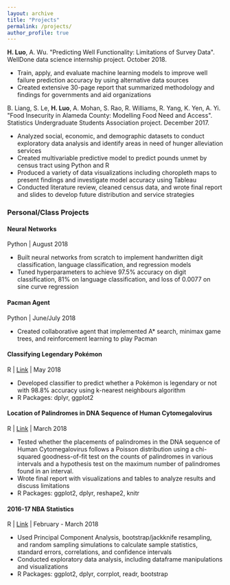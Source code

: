 ```yaml
---
layout: archive
title: "Projects"
permalink: /projects/
author_profile: true
---
```


**H. Luo**, A. Wu. "Predicting Well Functionality: Limitations of Survey Data". WellDone data science internship project. October 2018. 

- Train, apply, and evaluate machine learning models to improve well failure prediction accuracy by using alternative data sources
- Created extensive 30-page report that summarized methodology and findings for governments and aid organizations 

B. Liang, S. Le, **H. Luo**, A. Mohan, S. Rao, R. Williams, R. Yang, K. Yen,  A. Yi. "Food Insecurity in Alameda County: Modelling Food Need and Access". Statistics Undergraduate Students Association project. December 2017. 

- Analyzed social, economic, and demographic datasets to conduct exploratory data analysis and identify areas in need of hunger alleviation services
- Created multivariable predictive model to predict pounds unmet by census tract using Python and R
- Produced a variety of data visualizations including choropleth maps to present findings and investigate model accuracy using Tableau
- Conducted literature review, cleaned census data, and wrote final report and slides to develop future distribution and service strategies

### Personal/Class Projects

#### Neural Networks
Python | August 2018
- Built neural networks from scratch to implement handwritten digit classification, language classification, and regression models
- Tuned hyperparameters to achieve 97.5% accuracy on digit classification, 81% on language classification, and loss of 0.0077 on sine curve regression

#### Pacman Agent
Python | June/July 2018
- Created collaborative agent that implemented A* search, minimax game trees, and reinforcement learning to play Pacman

#### Classifying Legendary Pokémon
R | [Link](https://github.com/hLuo27/pokemon/blob/master/classify_legenday_pokemon_report.md) | May 2018
- Developed classifier to predict whether a Pokémon is legendary or not with 98.8% accuracy using k-nearest neighbours algorithm 
- R Packages: dplyr, ggplot2

#### Location of Palindromes in DNA Sequence of Human Cytomegalovirus
R | [Link](https://github.com/hLuo27/DNA_palindromes) | March 2018
- Tested whether the placements of palindromes in the DNA sequence of Human Cytomegalovirus follows a Poisson distribution using a chi-squared goodness-of-fit test on the counts of palindromes in various intervals and a hypothesis test on the maximum number of palindromes found in an interval.
- Wrote final report with visualizations and tables to analyze results and discuss limitations 
- R Packages: ggplot2, dplyr, reshape2, knitr

#### 2016-17 NBA Statistics
R | [Link](https://github.com/hLuo27/nba) | February - March 2018
- Used Principal Component Analysis, bootstrap/jackknife resampling, and random sampling simulations to calculate sample statistics, standard errors, correlations, and confidence intervals
- Conducted exploratory data analysis, including dataframe manipulations and visualizations
- R Packages: ggplot2, dplyr, corrplot, readr, bootstrap